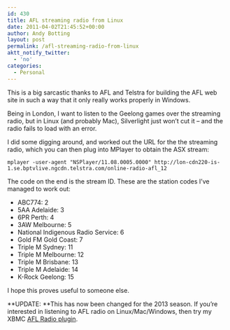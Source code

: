 ```yaml
---
id: 430
title: AFL streaming radio from Linux
date: 2011-04-02T21:45:52+00:00
author: Andy Botting
layout: post
permalink: /afl-streaming-radio-from-linux
aktt_notify_twitter:
  - 'no'
categories:
  - Personal
---
```

This is a big sarcastic thanks to AFL and Telstra for building the AFL web site in such a way that it only really works properly in Windows.

Being in London, I want to listen to the Geelong games over the streaming radio, but in Linux (and probably Mac), Silverlight just won&#8217;t cut it &#8211; and the radio fails to load with an error.

I did some digging around, and worked out the URL for the the streaming radio, which you can then plug into MPlayer to obtain the ASX stream:

`mplayer -user-agent "NSPlayer/11.08.0005.0000" http://lon-cdn220-is-1.se.bptvlive.ngcdn.telstra.com/online-radio-afl_12`

The code on the end is the stream ID. These are the station codes I&#8217;ve managed to work out:

  * ABC774: 2
  * 5AA Adelaide: 3
  * 6PR Perth: 4
  * 3AW Melbourne: 5
  * National Indigenous Radio Service: 6
  * Gold FM Gold Coast: 7
  * Triple M Sydney: 11
  * Triple M Melbourne: 12
  * Triple M Brisbane: 13
  * Triple M Adelaide: 14
  * K-Rock Geelong: 15

I hope this proves useful to someone else.

**UPDATE: **This has now been changed for the 2013 season. If you&#8217;re interested in listening to AFL radio on Linux/Mac/Windows, then try my XBMC [AFL Radio plugin](http://www.andybotting.com/afl-plugins-for-xbmc "AFL plugins for XBMC").